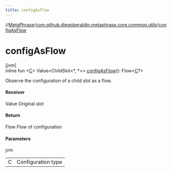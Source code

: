 ```yaml
---
title: configAsFlow
---
```

//[MetaPhrase](../../index.html)/[com.github.diegoberaldin.metaphrase.core.common.utils](index.html)/[configAsFlow](config-as-flow.html)



# configAsFlow



[jvm]\
inline fun &lt;[C](config-as-flow.html)&gt; Value&lt;ChildSlot&lt;*, *&gt;&gt;.[configAsFlow](config-as-flow.html)(): Flow&lt;[C](config-as-flow.html)?&gt;



Observe the configuration of a child slot as a flow.



#### Receiver



Value Original slot



#### Return



Flow Flow of configuration



#### Parameters


jvm

| | |
|---|---|
| C | Configuration type |




